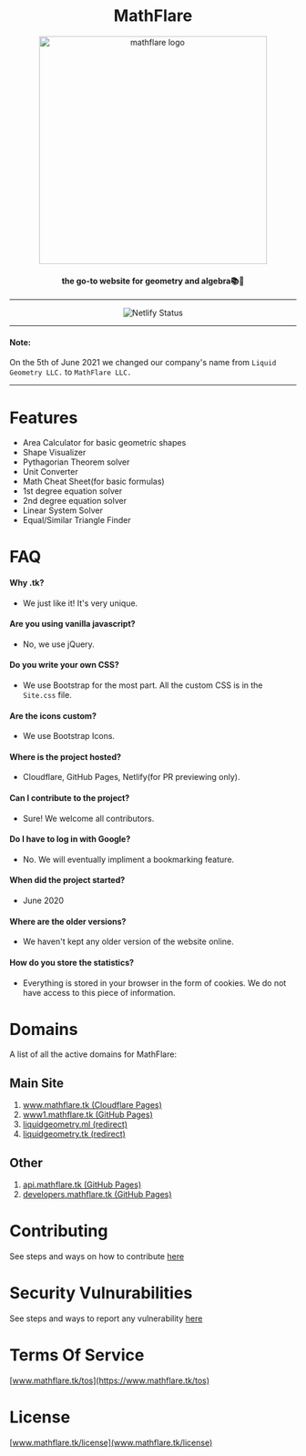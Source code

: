 <h1 align='center'>MathFlare</h1>
<div align='center'>

<img src="https://user-images.githubusercontent.com/68110106/120902620-05ac7580-c64a-11eb-990d-4fb6ccdd8f76.png" alt="mathflare logo" width="400" height="400"/>
    
<h4 align='center'>the go-to website for geometry and algebra📚🍎</h1>

____

![Netlify Status](https://api.netlify.com/api/v1/badges/b43907f2-5e50-4457-85ce-42c395322564/deploy-status)

____

</div>

#### Note:

On the 5th of June 2021 we changed our company's name from `Liquid Geometry LLC.` to `MathFlare LLC.`

____

# Features

- Area Calculator for basic geometric shapes
- Shape Visualizer
- Pythagorian Theorem solver
- Unit Converter
- Math Cheat Sheet(for basic formulas)
- 1st degree equation solver
- 2nd degree equation solver
- Linear System Solver
- Equal/Similar Triangle Finder

# FAQ

#### Why .tk?
- We just like it! It's very unique.

#### Are you using vanilla javascript?
- No, we use jQuery.

#### Do you write your own CSS?
- We use Bootstrap for the most part. All the custom CSS is in the `Site.css` file.

#### Are the icons custom?
- We use Bootstrap Icons.

#### Where is the project hosted?
- Cloudflare, GitHub Pages, Netlify(for PR previewing only).

#### Can I contribute to the project?
- Sure! We welcome all contributors.

#### Do I have to log in with Google?
- No. We will eventually impliment a bookmarking feature.

#### When did the project started?
- June 2020

#### Where are the older versions?
- We haven't kept any older version of the website online.

#### How do you store the statistics?
- Everything is stored in your browser in the form of cookies. We do not have access to this piece of information.

# Domains

A list of all the active domains for MathFlare:

## Main Site

1. [www.mathflare.tk (Cloudflare Pages)](https://www.mathflare.tk)
2. [www1.mathflare.tk (GitHub Pages)](https://www1.mathflare.tk)
3. [liquidgeometry.ml (redirect)](http://liquidgeometry.ml)
4. [liquidgeometry.tk (redirect)](http://liquidgeometry.tk)

## Other

1. [api.mathflare.tk (GitHub Pages)](https://api.mathflare.tk)
2. [developers.mathflare.tk (GitHub Pages)](https://developers.mathflare.tk)

# Contributing

See steps and ways on how to contribute [here](https://github.com/mathflare/mathflare/blob/main/CONTRIBUTING.md "CONTRIBUTING.md file")

# Security Vulnurabilities

See steps and ways to report any vulnerability [here](https://github.com/mathflare/mathflare/blob/main/SECURITY.md "SECURITY.md file")

# Terms Of Service

[www.mathflare.tk/tos](https://www.mathflare.tk/tos)

# License

[www.mathflare.tk/license](www.mathflare.tk/license)
